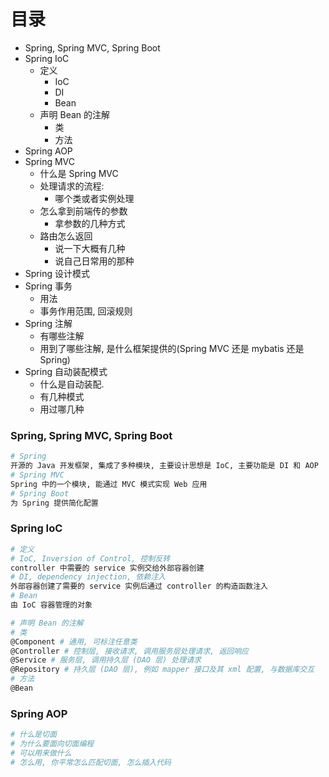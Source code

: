 # 目录
- Spring, Spring MVC, Spring Boot
- Spring IoC
    - 定义
        - IoC
        - DI
        - Bean
    - 声明 Bean 的注解
        - 类
        - 方法
- Spring AOP
- Spring MVC
    - 什么是 Spring MVC
    - 处理请求的流程:
        - 哪个类或者实例处理
    - 怎么拿到前端传的参数
        - 拿参数的几种方式
    - 路由怎么返回
        - 说一下大概有几种
        - 说自己日常用的那种
- Spring 设计模式
- Spring 事务
    - 用法
    - 事务作用范围, 回滚规则
- Spring 注解
    - 有哪些注解
    - 用到了哪些注解, 是什么框架提供的(Spring MVC 还是 mybatis 还是 Spring)
- Spring 自动装配模式
    - 什么是自动装配.
    - 有几种模式
    - 用过哪几种

### Spring, Spring MVC, Spring Boot
```bash
# Spring
开源的 Java 开发框架, 集成了多种模块, 主要设计思想是 IoC, 主要功能是 DI 和 AOP
# Spring MVC
Spring 中的一个模块, 能通过 MVC 模式实现 Web 应用
# Spring Boot
为 Spring 提供简化配置
```
### Spring IoC
```bash
# 定义
# IoC, Inversion of Control, 控制反转
controller 中需要的 service 实例交给外部容器创建
# DI, dependency injection, 依赖注入
外部容器创建了需要的 service 实例后通过 controller 的构造函数注入
# Bean
由 IoC 容器管理的对象

# 声明 Bean 的注解
# 类
@Component # 通用, 可标注任意类
@Controller # 控制层, 接收请求, 调用服务层处理请求, 返回响应
@Service # 服务层, 调用持久层 (DAO 层) 处理请求
@Repository # 持久层 (DAO 层), 例如 mapper 接口及其 xml 配置, 与数据库交互
# 方法
@Bean
```
### Spring AOP
```bash
# 什么是切面
# 为什么要面向切面编程
# 可以用来做什么
# 怎么用, 你平常怎么匹配切面, 怎么插入代码
```
